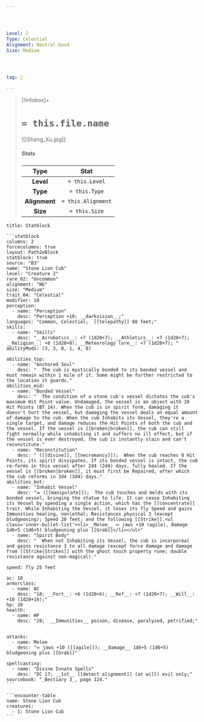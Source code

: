```yaml
---




Level: 2
Type: Celestial
Alignment: Neutral Good
Size: Medium




tag: 👹

---
```


> [!infobox]+
> #  `= this.file.name`
> ![[Shang_Xu.jpg]]
> ##### Stats
> Type | Stat |
> :---:|:---:|
> **Level** | `= this.Level` |
> **Type** | `= this.Type` |
> **Alignment** | `= this.Alignment` |
> **Size** | `= this.Size` |



````ad-info
title: Statblock

```statblock
columns: 2
forcecolumns: true
layout: Path2eBlock
statblock: true
source: "B3"
name: "Stone Lion Cub"
level: "Creature 2"
rare_02: "Uncommon"
alignment: "NG"
size: "Medium"
trait_04: "Celestial"
modifier: 10
perception:
  - name: "Perception"
    desc: "Perception +10; __darkvision__;"
languages: "Common, Celestial;  [[telepathy]] 60 feet;"
skills:
  - name: "Skills"
    desc: "__Acrobatics__: +7 (1d20+7); __Athletics__: +7 (1d20+7); __Religion__: +8 (1d20+8); __Meteorology lore__: +7 (1d20+7); "
abilityMods: [3, 3, 0, 1, 4, 0]

abilities_top:
  - name: "Anchored Soul"
    desc: "  The cub is mystically bonded to its bonded vessel and must remain within 1 mile of it. Some might be further restricted to the location it guards."
abilities_mid:
  - name: "Bonded Vessel"
    desc: "  The condition of a stone cub's vessel dictates the cub's maximum Hit Point value. Undamaged, the vessel is an object with 28 Hit Points (BT 14). When the cub is in spirit form, damaging it doesn't hurt the vessel, but damaging the vessel deals an equal amount of damage to the cub. When the cub Inhabits its Vessel, they're a single target, and damage reduces the Hit Points of both the cub and the vessel. If the vessel is [[broken|broken]], the cub can still fight normally while inhabiting it and suffers no ill effect, but if the vessel is ever destroyed, the cub is instantly slain and can't reconstitute."
  - name: "Reconstitution"
    desc: " ([[divine]], [[necromancy]]);  When the cub reaches 0 Hit Points, its spirit dissipates. If its bonded vessel is intact, the cub re-forms in this vessel after 2d4 (2d4) days, fully healed. If the vessel is [[broken|broken]], it must first be Repaired, after which the cub reforms in 3d4 (3d4) days."
abilities_bot:
  - name: "Inhabit Vessel"
    desc: "⬺ ([[manipulate]]);  The cub touches and melds with its bonded vessel, bringing the statue to life. It can cease Inhabiting its Vessel by spending a single action, which has the [[concentrate]] trait. While Inhabiting the Vessel, it loses its fly Speed and gains Immunities healing, nonlethal; Resistances physical 3 (except bludgeoning); Speed 20 feet; and the following [[Strike]].<ul class='inner-bullet-list'><li>__Melee__ ⬻ jaws +10 (agile), Damage 1d6+5 (1d6+5) bludgeoning plus [[Grab]]</li></ul>"
  - name: "Spirit Body"
    desc: "  When not Inhabiting its Vessel, the cub is incorporeal and gains resistance 3 to all damage (except force damage and damage from [[Strike|Strikes]] with the ghost touch property rune; double resistance against non-magical)."

speed: fly 25 feet

ac: 18
armorclass:
  - name: AC
    desc: "18; __Fort__: +6 (1d20+6); __Ref__: +7 (1d20+7); __Will__: +10 (1d20+10);"
hp: 28
health:
  - name: HP
    desc: "28;  __Immunities__ poison, disease, paralyzed, petrified;"


attacks:
  - name: Melee
    desc: "⬻ jaws +10 ([[agile]]); __Damage__ 1d6+5 (1d6+5) bludgeoning plus [[Grab]]"

spellcasting:
  - name: "Divine Innate Spells"
    desc: "DC 17; __1st__ [[detect alignment]] (at will) evil only;"
sourcebook: "_Bestiary 3_, page 124."
```

```encounter-table
name: Stone Lion Cub
creatures:
  - 1: Stone Lion Cub
```

````


